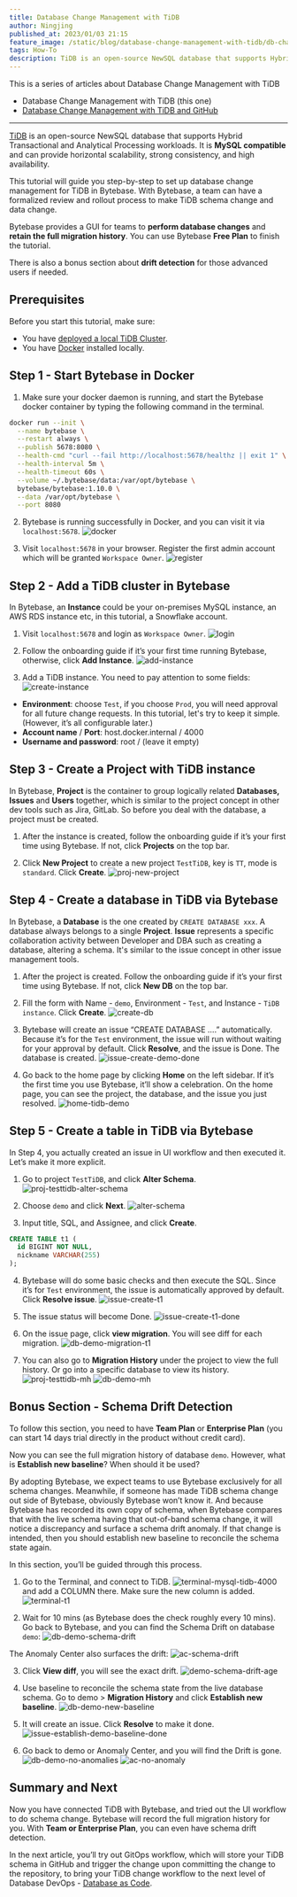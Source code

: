 ```yaml
---
title: Database Change Management with TiDB
author: Ningjing
published_at: 2023/01/03 21:15
feature_image: /static/blog/database-change-management-with-tidb/db-change-tidb.webp
tags: How-To
description: TiDB is an open-source NewSQL database that supports Hybrid Transactional and Analytical Processing workloads. This tutorial will guide you step-by-step to set up database change management for TiDB in Bytebase.
---
```


This is a series of articles about Database Change Management with TiDB

- Database Change Management with TiDB (this one)
- [Database Change Management with TiDB and GitHub](/blog/database-change-management-with-tidb-and-github)

---

[TiDB](https://www.pingcap.com/tidb/) is an open-source NewSQL database that supports Hybrid Transactional and Analytical Processing workloads. It is **MySQL compatible** and can provide horizontal scalability, strong consistency, and high availability.

This tutorial will guide you step-by-step to set up database change management for TiDB in Bytebase. With Bytebase, a team can have a formalized review and rollout process to make TiDB schema change and data change.

Bytebase provides a GUI for teams to **perform database changes** and **retain the full migration history**. You can use Bytebase **Free Plan** to finish the tutorial.

There is also a bonus section about **drift detection** for those advanced users if needed.

## Prerequisites

Before you start this tutorial, make sure:

- You have [deployed a local TiDB Cluster](https://docs.pingcap.com/tidb/stable/quick-start-with-tidb).
- You have [Docker](https://www.docker.com/) installed locally.

## Step 1 - Start Bytebase in Docker

1. Make sure your docker daemon is running, and start the Bytebase docker container by typing the following command in the terminal.

````bash
docker run --init \
  --name bytebase \
  --restart always \
  --publish 5678:8080 \
  --health-cmd "curl --fail http://localhost:5678/healthz || exit 1" \
  --health-interval 5m \
  --health-timeout 60s \
  --volume ~/.bytebase/data:/var/opt/bytebase \
  bytebase/bytebase:1.10.0 \
  --data /var/opt/bytebase \
  --port 8080
````

2. Bytebase is running successfully in Docker, and you can visit it via `localhost:5678`.
![docker](/static/blog/database-change-management-with-tidb/docker.webp)

3. Visit `localhost:5678` in your browser. Register the first admin account which will be granted `Workspace Owner`.
![register](/static/blog/database-change-management-with-tidb/register.webp)

## Step 2 - Add a TiDB cluster in Bytebase
In Bytebase, ​​an **Instance** could be your on-premises MySQL instance, an AWS RDS instance etc, in this tutorial, a Snowflake account.

1. Visit `localhost:5678` and login as `Workspace Owner`.
![login](/static/blog/database-change-management-with-tidb/login.webp)

2. Follow the onboarding guide if it’s your first time running Bytebase, otherwise, click **Add Instance**.
![add-instance](/static/blog/database-change-management-with-tidb/add-instance.webp)

3. Add a TiDB instance. You need to pay attention to some fields:
![create-instance](/static/blog/database-change-management-with-tidb/create-instance.webp)
- **Environment**: choose `Test`, if you choose `Prod`, you will need approval for all future change requests. In this tutorial, let's try to keep it simple. (However, it’s all configurable later.)
- **Account name** / **Port**: host.docker.internal / 4000
- **Username and password**: root / (leave it empty)

## Step 3 - Create a Project with TiDB instance

In Bytebase, **Project** is the container to group logically related **Databases, Issues** and **Users** together, which is similar to the project concept in other dev tools such as Jira, GitLab. So before you deal with the database, a project must be created.

1. After the instance is created, follow the onboarding guide if it’s your first time using Bytebase. If not, click **Projects** on the top bar.

2. Click **New Project** to create a new project `TestTiDB`, key is `TT`, mode is `standard`. Click **Create**.
![proj-new-project](/static/blog/database-change-management-with-tidb/proj-new-proj.webp)

## Step 4 - Create a database in TiDB via Bytebase

In Bytebase, a **Database** is the one created by `CREATE DATABASE xxx`. A database always belongs to a single **Project**. **Issue** represents a specific collaboration activity between Developer and DBA such as creating a database, altering a schema. It's similar to the issue concept in other issue management tools.

1. After the project is created. Follow the onboarding guide if it’s your first time using Bytebase. If not, click **New DB** on the top bar.

2. Fill the form with Name - `demo`, Environment - `Test`, and Instance - `TiDB instance`. Click **Create**.
![create-db](/static/blog/database-change-management-with-tidb/create-db.webp)

3. Bytebase will create an issue “CREATE DATABASE ….” automatically. Because it’s for the `Test` environment, the issue will run without waiting for your approval by default. Click **Resolve**, and the issue is Done. The database is created.
![issue-create-demo-done](/static/blog/database-change-management-with-tidb/issue-create-demo-done.webp)

4. Go back to the home page by clicking **Home** on the left sidebar. If it’s the first time you use Bytebase, it’ll show a celebration. On the home page, you can see the project, the database, and the issue you just resolved.
![home-tidb-demo](/static/blog/database-change-management-with-tidb/home-tidb-demo.webp)

## Step 5 - Create a table in TiDB via Bytebase

In Step 4, you actually created an issue in UI workflow and then executed it. Let’s make it more explicit.

1. Go to project `TestTiDB`, and click **Alter Schema**.
![proj-testtidb-alter-schema](/static/blog/database-change-management-with-tidb/proj-testtidb-alter-schema.webp)

2. Choose `demo` and click **Next**.
![alter-schema](/static/blog/database-change-management-with-tidb/alter-schema.webp)

3. Input title, SQL, and Assignee, and click **Create**.
````sql
CREATE TABLE t1 (
  id BIGINT NOT NULL, 
  nickname VARCHAR(255)
);
````
4. Bytebase will do some basic checks and then execute the SQL. Since it’s for `Test` environment, the issue is automatically approved by default. Click **Resolve issue**.
![issue-create-t1](/static/blog/database-change-management-with-tidb/issue-create-t1.webp)

5. The issue status will become Done.
![issue-create-t1-done](/static/blog/database-change-management-with-tidb/issue-create-t1-done.webp)

6. On the issue page, click **view migration**. You will see diff for each migration.
![db-demo-migration-t1](/static/blog/database-change-management-with-tidb/db-demo-migration-t1.webp)

7. You can also go to **Migration History** under the project to view the full history. Or go into a specific database to view its history.
![proj-testtidb-mh](/static/blog/database-change-management-with-tidb/proj-testtidb-mh.webp)
![db-demo-mh](/static/blog/database-change-management-with-tidb/db-demo-mh.webp)

## Bonus Section - Schema Drift Detection

To follow this section, you need to have **Team Plan** or **Enterprise Plan** (you can start 14 days trial directly in the product without credit card).

Now you can see the full migration history of database `demo`. However, what is **Establish new baseline**? When should it be used?

By adopting Bytebase, we expect teams to use Bytebase exclusively for all schema changes. Meanwhile, if someone has made TiDB schema change out side of Bytebase, obviously Bytebase won’t know it. And because Bytebase has recorded its own copy of schema, when Bytebase compares that with the live schema having that out-of-band schema change, it will notice a discrepancy and surface a schema drift anomaly. If that change is intended, then you should establish new baseline to reconcile the schema state again.  

In this section, you’ll be guided through this process.

1. Go to the Terminal, and connect to TiDB.
![terminal-mysql-tidb-4000](/static/blog/database-change-management-with-tidb/terminal-mysql-tidb-4000.webp)
and add a COLUMN there. Make sure the new column is added.
![terminal-t1](/static/blog/database-change-management-with-tidb/terminal-t1.webp)

2. Wait for 10 mins (as Bytebase does the check roughly every 10 mins). Go back to Bytebase, and you can find the Schema Drift on database `demo`:
![db-demo-schema-drift](/static/blog/database-change-management-with-tidb/db-demo-schema-drift.webp)

The Anomaly Center also surfaces the drift:
![ac-schema-drift](/static/blog/database-change-management-with-tidb/ac-schema-drift.webp)

3. Click **View diff**, you will see the exact drift.
![demo-schema-drift-age](/static/blog/database-change-management-with-tidb/demo-schema-drift-age.webp)

4. Use baseline to reconcile the schema state from the live database schema. Go to demo > **Migration History** and click **Establish new baseline**.
![db-demo-new-baseline](/static/blog/database-change-management-with-tidb/db-demo-new-baseline.webp)

5. It will create an issue. Click **Resolve** to make it done.
![issue-establish-demo-baseline-done](/static/blog/database-change-management-with-tidb/issue-establish-demo-baseline-done.webp)

6. Go back to demo or Anomaly Center, and you will find the Drift is gone.
![db-demo-no-anomalies](/static/blog/database-change-management-with-tidb/db-demo-no-anomalies.webp)
![ac-no-anomaly](/static/blog/database-change-management-with-tidb/ac-no-anomaly.webp)

## Summary and Next

Now you have connected TiDB with Bytebase, and tried out the UI workflow to do schema change. Bytebase will record the full migration history for you. With **Team or Enterprise Plan**, you can even have schema drift detection.

In the next article, you’ll try out GitOps workflow, which will store your TiDB schema in GitHub and trigger the change upon committing the change to the repository, to bring your TiDB change workflow to the next level of Database DevOps - [Database as Code](/blog/database-as-code).
